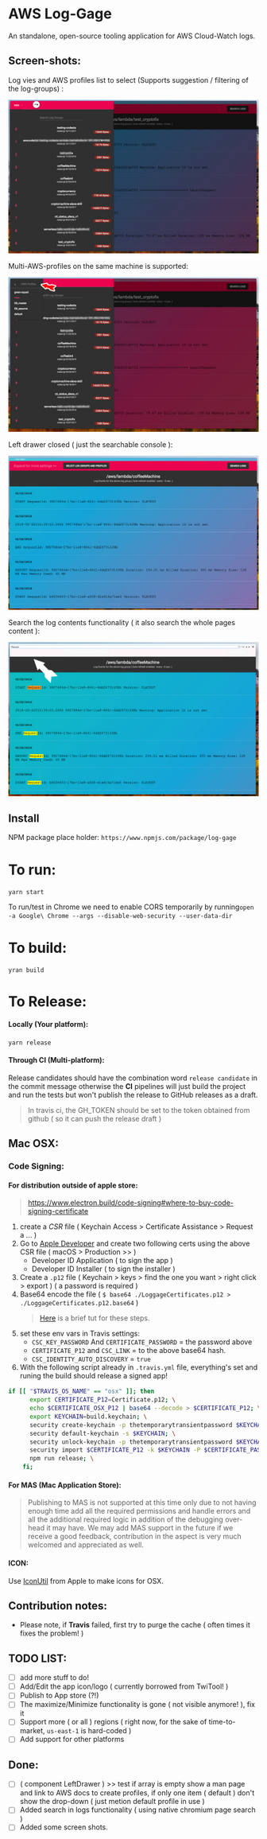 # AWS Log-Gage
An standalone, open-source tooling application for AWS Cloud-Watch logs.


## Screen-shots:

Log vies and AWS profiles list to select (Supports suggestion / filtering of the log-groups) :

![Screenshot1](./screenshots/01.jpg "Log-Gage! screenshot 01")

Multi-AWS-profiles on the same machine is supported:

![Screenshot2](./screenshots/02.jpg "Log-Gage! screenshot 02")

Left drawer closed ( just the searchable console ):

![Screenshot2](./screenshots/03.jpg "Log-Gage! screenshot 03")

Search the log contents functionality ( it also search the whole pages content ):

![Screenshot2](./screenshots/04.jpg "Log-Gage! screenshot 04")



<!-- CircleCI-Build: [![CircleCI](https://circleci.com/gh/mim-Armand/TwiTool.svg?style=svg)](https://circleci.com/gh/mim-Armand/TwiTool) -->

<!-- [![Dependency Status](https://gemnasium.com/badges/github.com/mim-Armand/status.ctl.alexa.skill.svg)](https://gemnasium.com/github.com/mim-Armand/status.ctl.alexa.skill) -->


## Install
NPM package place holder:
`https://www.npmjs.com/package/log-gage`

# To run:
`yarn start`

To run/test in Chrome we need to enable CORS temporarily by running`open -a Google\ Chrome --args --disable-web-security --user-data-dir`

# To build:
`yran build`

# To Release:
#### Locally (Your platform):
`yarn release`
#### Through CI (Multi-platform):
Release candidates should have the combination word `release candidate` in the commit message otherwise the **CI** pipelines will just build the project and run the tests but won't publish the release to GitHub releases as a draft.
> In travis ci, the GH_TOKEN should be set to the token obtained from github ( so it can push the release draft )

## Mac OSX:

### Code Signing:

#### For distribution outside of apple store:

 > https://www.electron.build/code-signing#where-to-buy-code-signing-certificate

1. create a *CSR* file ( Keychain Access > Certificate Assistance > Request a ... )
2. Go to [Apple Developer](https://developer.apple.com/account/mac/certificate/distribution) and create two following certs using the above CSR file ( macOS > Production >> )
    * Developer ID Application ( to sign the app )
    * Developer ID Installer ( to sign the installer )
3. Create a `.p12` file ( Keychain > keys > find the one you want > right click > export ) ( a password is required )
4. Base64 encode the file ( `$ base64 ./LoggageCertificates.p12 > ./LoggageCertificates.p12.base64` )
    > [Here](http://jviotti.com/2016/03/16/how-to-code-sign-os-x-electron-apps-in-travis-ci.html) is a brief tut for these steps.
5. set these env vars in Travis settings:
    * `CSC_KEY_PASSWORD` And `CERTIFICATE_PASSWORD` = the password above
    * `CERTIFICATE_P12` and `CSC_LINK` = to the above base64 hash.
    * `CSC_IDENTITY_AUTO_DISCOVERY` = `true`
6. With the following script already in `.travis.yml` file, everything's set and runing the build should release a signed app!
```bash
if [[ "$TRAVIS_OS_NAME" == "osx" ]]; then
      export CERTIFICATE_P12=Certificate.p12; \
      echo $CERTIFICATE_OSX_P12 | base64 --decode > $CERTIFICATE_P12; \
      export KEYCHAIN=build.keychain; \
      security create-keychain -p thetemporarytransientpassword $KEYCHAIN; \
      security default-keychain -s $KEYCHAIN; \
      security unlock-keychain -p thetemporarytransientpassword $KEYCHAIN; \
      security import $CERTIFICATE_P12 -k $KEYCHAIN -P $CERTIFICATE_PASSWORD -T /usr/bin/codesign; \
      npm run release; \
    fi;
```

#### For MAS (Mac Application Store):
 > Publishing to MAS is not supported at this time only due to not having enough time add all the required permissions and handle errors and all the additional required logic in addition of the debugging over-head it may have.
 > We may add MAS support in the future if we receive a good feedback, contribution in the aspect is very much welcomed and appreciated as well.



#### ICON:
Use [IconUtil](https://developer.apple.com/library/content/documentation/GraphicsAnimation/Conceptual/HighResolutionOSX/Optimizing/Optimizing.html) from Apple to make icons for OSX.



## Contribution notes:
 * Please note, if **Travis** failed, first try to purge the cache ( often times it fixes the problem! )





## TODO LIST:
- [ ]  add more stuff to do!
- [ ] Add/Edit the app icon/logo ( currently borrowed from TwiTool! )
- [ ] Publish to App store (?!)
- [ ] The maximize/Minimize functionality is gone ( not visible anymore! ), fix it
- [ ] Support more ( or all ) regions ( right now, for the sake of time-to-market, `us-east-1` is hard-coded )
- [ ] Add support for other platforms

## Done:
- [ ] ( component LeftDrawer ) >> test if array is empty show a man page and link to AWS docs to create profiles, if only one item ( default ) don't show the drop-down ( just metion default profile in use )
- [ ] Added search in logs functionality ( using native chromium page search )
- [ ] Added some screen shots.